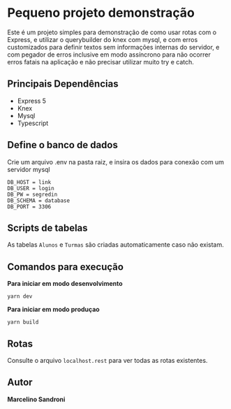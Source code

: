 # Pequeno projeto demonstração

Este é um projeto simples para demonstração de como usar rotas com o Express, e utilizar o querybuilder do knex com mysql, e com erros customizados para definir textos sem informações internas do servidor, e com pegador de erros inclusive em modo assíncrono para não ocorrer erros fatais na aplicação e não precisar utilizar muito try e catch.

## Principais Dependências

- Express 5
- Knex
- Mysql
- Typescript

## Define o banco de dados

Crie um arquivo .env na pasta raiz, e insira os dados para conexão com um servidor mysql

```
DB_HOST = link
DB_USER = login
DB_PW = segredin
DB_SCHEMA = database
DB_PORT = 3306
```

## Scripts de tabelas

As tabelas `Alunos` e `Turmas` são criadas automaticamente caso não existam.

## Comandos para execução

**Para iniciar em modo desenvolvimento**

```
yarn dev
```

**Para iniciar em modo produçao**

```
yarn build
```

## Rotas

Consulte o arquivo `localhost.rest` para ver todas as rotas existentes.

## Autor

**Marcelino Sandroni**

